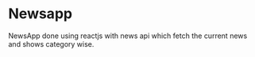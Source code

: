 # Newsapp
NewsApp done using reactjs with news api which fetch the current news and shows category wise.
